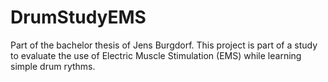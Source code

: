 # DrumStudyEMS

Part of the bachelor thesis of Jens Burgdorf. This project is part of a study to evaluate the use of Electric Muscle Stimulation (EMS) while learning simple drum rythms.
